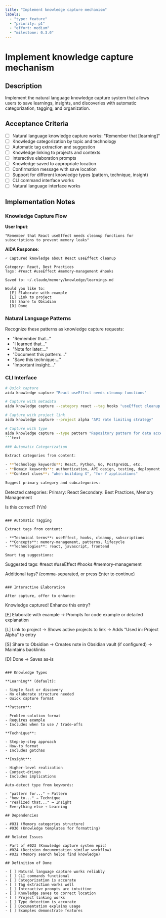 ```yaml
---
title: "Implement knowledge capture mechanism"
labels:
  - "type: feature"
  - "priority: p1"
  - "effort: medium"
  - "milestone: 0.3.0"
---
```


# Implement knowledge capture mechanism

## Description

Implement the natural language knowledge capture system that allows users to save learnings, insights, and discoveries with automatic categorization, tagging, and organization.

## Acceptance Criteria

- [ ] Natural language knowledge capture works: "Remember that [learning]"
- [ ] Knowledge categorization by topic and technology
- [ ] Automatic tag extraction and suggestion
- [ ] Knowledge linking to projects and contexts
- [ ] Interactive elaboration prompts
- [ ] Knowledge saved to appropriate location
- [ ] Confirmation message with save location
- [ ] Support for different knowledge types (pattern, technique, insight)
- [ ] CLI command interface works
- [ ] Natural language interface works

## Implementation Notes

### Knowledge Capture Flow

**User Input**:

```text
"Remember that React useEffect needs cleanup functions for subscriptions to prevent memory leaks"
```

**AIDA Response**:

```text
✓ Captured knowledge about React useEffect cleanup

Category: React, Best Practices
Tags: #react #useEffect #memory-management #hooks

Saved to: ~/.claude/memory/knowledge/learnings.md

Would you like to:
  [E] Elaborate with example
  [L] Link to project
  [S] Share to Obsidian
  [D] Done
```

### Natural Language Patterns

Recognize these patterns as knowledge capture requests:

- "Remember that..."
- "I learned that..."
- "Note for later:..."
- "Document this pattern:..."
- "Save this technique:..."
- "Important insight:..."

### CLI Interface

```bash
# Quick capture
aida knowledge capture "React useEffect needs cleanup functions"

# Capture with metadata
aida knowledge capture --category react --tag hooks "useEffect cleanup pattern"

# Capture with project link
aida knowledge capture --project alpha "API rate limiting strategy"

# Capture with type
aida knowledge capture --type pattern "Repository pattern for data access"
```text

### Automatic Categorization

Extract categories from content:

- **Technology keywords**: React, Python, Go, PostgreSQL, etc.
- **Domain keywords**: authentication, API design, testing, deployment
- **Context clues**: "when building X", "for Y applications"

Suggest primary category and subcategories:

```

Detected categories:
  Primary: React
  Secondary: Best Practices, Memory Management

Is this correct? (Y/n)

```text

### Automatic Tagging

Extract tags from content:

- **Technical terms**: useEffect, hooks, cleanup, subscriptions
- **Concepts**: memory-management, patterns, lifecycle
- **Technologies**: react, javascript, frontend

Smart tag suggestions:

```

Suggested tags: #react #useEffect #hooks #memory-management

Additional tags? (comma-separated, or press Enter to continue)

```text

### Interactive Elaboration

After capture, offer to enhance:

```

Knowledge captured! Enhance this entry?

[E] Elaborate with example
    → Prompts for code example or detailed explanation

[L] Link to project
    → Shows active projects to link
    → Adds "Used in: Project Alpha" to entry

[S] Share to Obsidian
    → Creates note in Obsidian vault (if configured)
    → Maintains backlinks

[D] Done
    → Saves as-is

```text

### Knowledge Types

**Learning** (default):

- Simple fact or discovery
- No elaborate structure needed
- Quick capture format

**Pattern**:

- Problem-solution format
- Requires example
- Includes when to use / trade-offs

**Technique**:

- Step-by-step approach
- How-to format
- Includes gotchas

**Insight**:

- Higher-level realization
- Context-driven
- Includes implications

Auto-detect type from keywords:

- "pattern for..." → Pattern
- "how to..." → Technique
- "realized that..." → Insight
- Everything else → Learning

## Dependencies

- #031 (Memory categories structure)
- #036 (Knowledge templates for formatting)

## Related Issues

- Part of #023 (Knowledge capture system epic)
- #024 (Decision documentation similar workflow)
- #032 (Memory search helps find knowledge)

## Definition of Done

- [ ] Natural language capture works reliably
- [ ] CLI commands functional
- [ ] Categorization is accurate
- [ ] Tag extraction works well
- [ ] Interactive prompts are intuitive
- [ ] Knowledge saves to correct location
- [ ] Project linking works
- [ ] Type detection is accurate
- [ ] Documentation explains usage
- [ ] Examples demonstrate features
